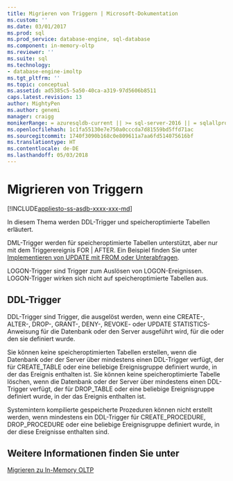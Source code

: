 ```yaml
---
title: Migrieren von Triggern | Microsoft-Dokumentation
ms.custom: ''
ms.date: 03/01/2017
ms.prod: sql
ms.prod_service: database-engine, sql-database
ms.component: in-memory-oltp
ms.reviewer: ''
ms.suite: sql
ms.technology:
- database-engine-imoltp
ms.tgt_pltfrm: ''
ms.topic: conceptual
ms.assetid: ad5385c5-5a50-40ca-a319-97d5606b8511
caps.latest.revision: 13
author: MightyPen
ms.author: genemi
manager: craigg
monikerRange: = azuresqldb-current || >= sql-server-2016 || = sqlallproducts-allversions
ms.openlocfilehash: 1c1fa55130e7e750a0cccda7d81559bd5ffd71ac
ms.sourcegitcommit: 1740f3090b168c0e809611a7aa6fd514075616bf
ms.translationtype: HT
ms.contentlocale: de-DE
ms.lasthandoff: 05/03/2018
---
```

# <a name="migrating-triggers"></a>Migrieren von Triggern
[!INCLUDE[appliesto-ss-asdb-xxxx-xxx-md](../../includes/appliesto-ss-asdb-xxxx-xxx-md.md)]

  In diesem Thema werden DDL-Trigger und speicheroptimierte Tabellen erläutert.  
  
 DML-Trigger werden für speicheroptimierte Tabellen unterstützt, aber nur mit dem Triggerereignis FOR | AFTER. Ein Beispiel finden Sie unter [Implementieren von UPDATE mit FROM oder Unterabfragen](../../relational-databases/in-memory-oltp/implementing-update-with-from-or-subqueries.md). 
  
 LOGON-Trigger sind Trigger zum Auslösen von LOGON-Ereignissen. LOGON-Trigger wirken sich nicht auf speicheroptimierte Tabellen aus.  
  
## <a name="ddl-triggers"></a>DDL-Trigger  
 DDL-Trigger sind Trigger, die ausgelöst werden, wenn eine CREATE-, ALTER-, DROP-, GRANT-, DENY-, REVOKE- oder UPDATE STATISTICS-Anweisung für die Datenbank oder den Server ausgeführt wird, für die oder den sie definiert wurde.  
  
 Sie können keine speicheroptimierten Tabellen erstellen, wenn die Datenbank oder der Server über mindestens einen DDL-Trigger verfügt, der für CREATE_TABLE oder eine beliebige Ereignisgruppe definiert wurde, in der das Ereignis enthalten ist. Sie können keine speicheroptimierte Tabelle löschen, wenn die Datenbank oder der Server über mindestens einen DDL-Trigger verfügt, der für DROP_TABLE oder eine beliebige Ereignisgruppe definiert wurde, in der das Ereignis enthalten ist.  
  
 Systemintern kompilierte gespeicherte Prozeduren können nicht erstellt werden, wenn mindestens ein DDL-Trigger für CREATE_PROCEDURE, DROP_PROCEDURE oder eine beliebige Ereignisgruppe definiert wurde, in der diese Ereignisse enthalten sind.  
  
## <a name="see-also"></a>Weitere Informationen finden Sie unter  
 [Migrieren zu In-Memory OLTP](../../relational-databases/in-memory-oltp/migrating-to-in-memory-oltp.md)  
  
  
